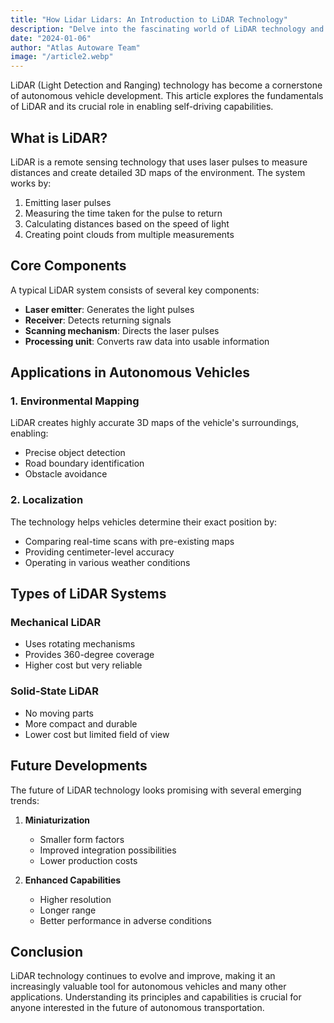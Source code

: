 ```yaml
---
title: "How Lidar Lidars: An Introduction to LiDAR Technology"
description: "Delve into the fascinating world of LiDAR technology and its applications in various fields, including autonomous driving."
date: "2024-01-06"
author: "Atlas Autoware Team"
image: "/article2.webp"
---
```



LiDAR (Light Detection and Ranging) technology has become a cornerstone of autonomous vehicle development. This article explores the fundamentals of LiDAR and its crucial role in enabling self-driving capabilities.

## What is LiDAR?

LiDAR is a remote sensing technology that uses laser pulses to measure distances and create detailed 3D maps of the environment. The system works by:

1. Emitting laser pulses
2. Measuring the time taken for the pulse to return
3. Calculating distances based on the speed of light
4. Creating point clouds from multiple measurements

## Core Components

A typical LiDAR system consists of several key components:

- **Laser emitter**: Generates the light pulses
- **Receiver**: Detects returning signals
- **Scanning mechanism**: Directs the laser pulses
- **Processing unit**: Converts raw data into usable information

## Applications in Autonomous Vehicles

### 1. Environmental Mapping

LiDAR creates highly accurate 3D maps of the vehicle's surroundings, enabling:
- Precise object detection
- Road boundary identification
- Obstacle avoidance

### 2. Localization

The technology helps vehicles determine their exact position by:
- Comparing real-time scans with pre-existing maps
- Providing centimeter-level accuracy
- Operating in various weather conditions

## Types of LiDAR Systems

### Mechanical LiDAR
- Uses rotating mechanisms
- Provides 360-degree coverage
- Higher cost but very reliable

### Solid-State LiDAR
- No moving parts
- More compact and durable
- Lower cost but limited field of view

## Future Developments

The future of LiDAR technology looks promising with several emerging trends:

1. **Miniaturization**
   - Smaller form factors
   - Improved integration possibilities
   - Lower production costs

2. **Enhanced Capabilities**
   - Higher resolution
   - Longer range
   - Better performance in adverse conditions

## Conclusion

LiDAR technology continues to evolve and improve, making it an increasingly valuable tool for autonomous vehicles and many other applications. Understanding its principles and capabilities is crucial for anyone interested in the future of autonomous transportation.


